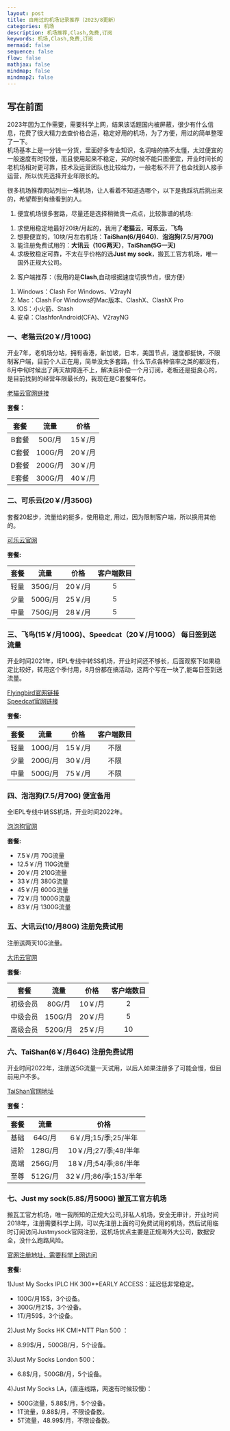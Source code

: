 ```yaml
---
layout: post
title: 自用过的机场记录推荐（2023/8更新）
categories: 机场
description: 机场推荐,Clash,免费,订阅
keywords: 机场,Clash,免费,订阅
mermaid: false
sequence: false
flow: false
mathjax: false
mindmap: false
mindmap2: false
---
```

## 写在前面
2023年因为工作需要，需要科学上网，结果该话题国内被屏蔽，很少有什么信息，花费了很大精力去查价格合适，稳定好用的机场，为了方便，用过的简单整理了一下。   
机场基本上是一分钱一分货，里面好多专业知识，名词啥的搞不太懂，太过便宜的一般速度有时较慢，而且使用起来不稳定，买的时候不能只图便宜，开业时间长的老机场相对更可靠，技术及运营团队也比较给力，一般老板不开了也会找到人接手运营，所以优先选择开业年限长的。  

很多机场推荐网站列出一堆机场，让人看着不知道选哪个，以下是我踩坑后挑出来的，希望帮到有缘看到的人。

1. 便宜机场很多套路，尽量还是选择稍微贵一点点，比较靠谱的机场:  
1) 求使用稳定地最好20块/月起的，我用了**老猫云**，**可乐云**，**飞鸟**  
2) 想要便宜的，10块/月左右机场：**TaiShan(6/月64G)**、**泡泡狗(7.5/月70G)**   
3) 能注册免费试用的：**大讯云（10G两天）**，**TaiShan(5G一天)**  
4) 求极致稳定可靠，不太在乎价格的选**Just my sock**，搬瓦工官方机场，唯一国外正规大公司。  

2. 客户端推荐：（我用的是**Clash**,自动根据速度切换节点，很方便）  
1) Windows：Clash For Windows、V2rayN      
2) Mac：Clash For Windows的Mac版本、ClashX、ClashX Pro     
3) IOS：小火箭、Stash  
4) 安卓：ClashforAndroid(CFA)、V2rayNG  


### 一、老猫云(20￥/月100G)

开业7年，老机场分站，拥有香港，新加坡，日本，美国节点，速度都挺快，不限制客户端，目前个人正在用，简单没太多套路，什么节点各种倍率之类的都没有，8月中旬时候出了两天故障连不上，解决后补偿一个月订阅，老板还是挺良心的，是目前找到的经营年限最长的，我现在是C套餐年付。  

[老猫云官网链接](https://lm.laomaoyun.me/#/register?code=LiENizAR)

**套餐：**

套餐 |  流量 | 价格 
:-: |  :-: | :-: 
B套餐 | 50G/月 |15￥/月
C套餐 | 100G/月 |20￥/月
D套餐 | 200G/月 |30￥/月
E套餐 | 300G/月|40￥/月

### 二、可乐云(20￥/月350G)  

套餐20起步，流量给的挺多，使用稳定, 用过，因为限制客户端，所以换用其他的。             

[可乐云官网](https://user.colacloud.net/#/register?code=6nsFRwoI )

**套餐:**

套餐 |  流量 | 价格 |客户端数目 
:-:  | :-: | :-: | :-:
轻量 | 350G/月 | 20￥/月 | 5
少量 | 500G/月 | 25￥/月 | 5
中量 | 750G/月 | 28￥/月 | 5

### 三、飞鸟(15￥/月100G)、Speedcat（20￥/月100G） 每日签到送流量   

开业时间2021年，IEPL专线中转SS机场，开业时间还不够长，后面观察下如果稳定比较好，转用这个季付用，8月份都在搞活动，这两个写在一块了,能每日签到送流量。      


[Flyingbird官网链接](https://fbaff01.flyb-aff01.com/auth/register?code=i7Yj )    
[Speedcat官网链接](https://speedcat-aff.com/auth/register?code=cf7s )    

**套餐:**         

套餐 |  流量 | 价格 |客户端数目 
:-:  | :-: | :-: | :-:
轻量 | 100G/月 | 15￥/月 | 不限
少量 | 200G/月 | 30￥/月 | 不限
中量 | 500G/月 | 75￥/月 | 不限

### 四、泡泡狗(7.5/月70G) 便宜备用  

全IEPL专线中转SS机场，开业时间2022年。       

[泡泡狗官网](https://www.paopao.dog/#/register?code=e9r22fNS )

**套餐:**

* 7.5￥/月 70G流量   
* 12.5￥/月 110G流量   
* 20￥/月 210G流量   
* 33￥/月 380G流量   
* 45￥/月 600G流量   
* 72￥/月 1000G流量   
* 83￥/月 1300G流量   

### 五、大讯云(10/月80G) 注册免费试用
注册送两天10G流量。           

[大讯云官网](https://daxun.info/#/register?code=VLAYLLaS )

**套餐:**

套餐 |  流量 | 价格 |客户端数目 
:-:  | :-: | :-: | :-:
初级会员 | 80G/月 | 10￥/月 | 2
中级会员 | 150G/月 | 20￥/月 | 5
高级会员 | 520G/月 | 25￥/月 | 10

### 六、TaiShan(6￥/月64G) 注册免费试用

开业时间2022年，注册送5G流量一天试用，以后人如果注册多了可能会慢，但目前用户不多。

[TaiShan官网地址](https://www.taishan.pro/#/register?code=4UL2NXmU)

**套餐：**

套餐 |  流量 | 价格 
:-: |  :-: | :-: 
基础 | 64G/月 |6￥/月;15/季;25/半年
进阶 | 128G/月 |10￥/月;27/季;48/半年
高端 | 256G/月 |18￥/月;54/季;86/半年
至尊 | 512G/月|32￥/月;86/季;153/半年

### 七、Just my sock(5.8$/月500G) 搬瓦工官方机场 

搬瓦工官方机场，唯一我所知的正规大公司,非私人机场，安全无审计，开业时间2018年，注册需要科学上网，可以先注册上面的可免费试用的机场，然后试用临时订阅访问Justmysock官网注册，这机场优点主要是正规海外大公司，数据安全，没什么跑路风险。                             

[官网注册地址，需要科学上网访问](https://justmysocks.net/members/aff.php?aff=28042)

**套餐:**

1)Just My Socks IPLC HK 300**EARLY ACCESS：延迟低非常稳定。                
* 100G/月15$，3个设备。
* 300G/月21$，3个设备。         
* 1T/月59$，3个设备。              
                         
2)Just My Socks HK CMI+NTT Plan 500 ：
* 8.99$/月，500GB/月，5个设备。                       

3)Just My Socks London 500：
* 6.8$/月，500GB/月，5个设备。         

4)Just My Socks LA，(直连线路，网速有时候较慢)：         
* 500G流量，5.88$/月，5个设备。          
* 1T流量，9.88$/月，不限设备数。        
* 5T流量，48.99$/月，不限设备数。               

